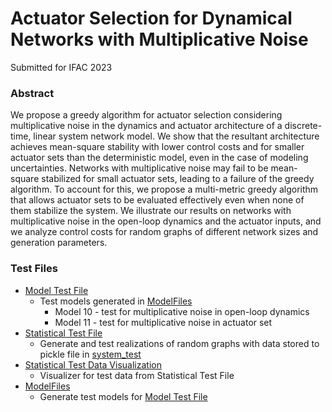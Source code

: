 # Actuator Selection for Dynamical Networks with Multiplicative Noise

Submitted for IFAC 2023

### Abstract
We propose a greedy algorithm for actuator selection considering multiplicative noise in the dynamics and actuator architecture of a discrete-time, linear system network model. We show that the resultant architecture achieves mean-square stability with lower control costs and for smaller actuator sets than the deterministic model, even in the case of modeling uncertainties. Networks with multiplicative noise may fail to be mean-square stabilized for small actuator sets, leading to a failure of the greedy algorithm. To account for this, we propose a multi-metric greedy algorithm that allows actuator sets to be evaluated effectively even when none of them stabilize the system. We illustrate our results on networks with multiplicative noise in the open-loop dynamics and the actuator inputs, and we analyze control costs for random graphs of different network sizes and generation parameters.

### Test Files
- [Model Test File](ActuatorSelection_Test3_2.ipynb)
    - Test models generated in [ModelFiles](ModelFiles.ipynb)
      - Model 10 - test for multiplicative noise in open-loop dynamics
      - Model 11 - test for multiplicative noise in actuator set
- [Statistical Test File](ActuatorSelection_Test4_2.ipynb)
    - Generate and test realizations of random graphs with data stored to pickle file in [system_test](system_test)
- [Statistical Test Data Visualization](ActuatorSelection_Test4_3.ipynb)
    - Visualizer for test data from Statistical Test File
- [ModelFiles](ModelFiles.ipynb)
    - Generate test models for [Model Test File](ActuatorSelection_Test3_2.ipynb)
